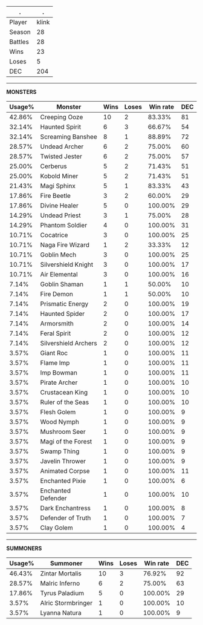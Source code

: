 .|.
|-|-
Player|klink
Season|28
Battles|28
Wins|23
Loses|5
DEC|204

---
**MONSTERS**

Usage%|Monster|Wins|Loses|Win rate|DEC|
-|-|-|-|-|-|
42.86%|Creeping Ooze|10|2|83.33%|81|
32.14%|Haunted Spirit|6|3|66.67%|54|
32.14%|Screaming Banshee|8|1|88.89%|72|
28.57%|Undead Archer|6|2|75.00%|60|
28.57%|Twisted Jester|6|2|75.00%|57|
25.00%|Cerberus|5|2|71.43%|51|
25.00%|Kobold Miner|5|2|71.43%|51|
21.43%|Magi Sphinx|5|1|83.33%|43|
17.86%|Fire Beetle|3|2|60.00%|29|
17.86%|Divine Healer|5|0|100.00%|29|
14.29%|Undead Priest|3|1|75.00%|28|
14.29%|Phantom Soldier|4|0|100.00%|31|
10.71%|Cocatrice|3|0|100.00%|25|
10.71%|Naga Fire Wizard|1|2|33.33%|12|
10.71%|Goblin Mech|3|0|100.00%|25|
10.71%|Silvershield Knight|3|0|100.00%|17|
10.71%|Air Elemental|3|0|100.00%|16|
7.14%|Goblin Shaman|1|1|50.00%|10|
7.14%|Fire Demon|1|1|50.00%|10|
7.14%|Prismatic Energy|2|0|100.00%|19|
7.14%|Haunted Spider|2|0|100.00%|17|
7.14%|Armorsmith|2|0|100.00%|14|
7.14%|Feral Spirit|2|0|100.00%|12|
7.14%|Silvershield Archers|2|0|100.00%|12|
3.57%|Giant Roc|1|0|100.00%|11|
3.57%|Flame Imp|1|0|100.00%|11|
3.57%|Imp Bowman|1|0|100.00%|11|
3.57%|Pirate Archer|1|0|100.00%|10|
3.57%|Crustacean King|1|0|100.00%|10|
3.57%|Ruler of the Seas|1|0|100.00%|10|
3.57%|Flesh Golem|1|0|100.00%|9|
3.57%|Wood Nymph|1|0|100.00%|9|
3.57%|Mushroom Seer|1|0|100.00%|9|
3.57%|Magi of the Forest|1|0|100.00%|9|
3.57%|Swamp Thing|1|0|100.00%|9|
3.57%|Javelin Thrower|1|0|100.00%|9|
3.57%|Animated Corpse|1|0|100.00%|11|
3.57%|Enchanted Pixie|1|0|100.00%|6|
3.57%|Enchanted Defender|1|0|100.00%|10|
3.57%|Dark Enchantress|1|0|100.00%|8|
3.57%|Defender of Truth|1|0|100.00%|7|
3.57%|Clay Golem|1|0|100.00%|4|

---
**SUMMONERS**

Usage%|Summoner|Wins|Loses|Win rate|DEC|
-|-|-|-|-|-|
46.43%|Zintar Mortalis|10|3|76.92%|92|
28.57%|Malric Inferno|6|2|75.00%|63|
17.86%|Tyrus Paladium|5|0|100.00%|29|
3.57%|Alric Stormbringer|1|0|100.00%|10|
3.57%|Lyanna Natura|1|0|100.00%|9|
